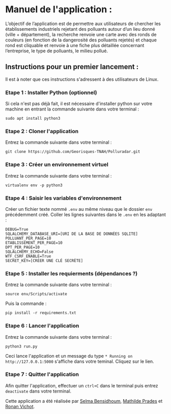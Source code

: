 # Manuel de l'application :

L’objectif de l’application est de permettre aux utilisateurs de chercher les établissements industriels rejetant des polluants autour d’un lieu donné (ville + département), 
la recherche renvoie une carte avec des ronds de couleurs (en fonction de la dangerosité des polluants rejetés) et chaque rond est cliquable et renvoie à une fiche plus détaillée 
concernant l’entreprise, le type de polluants, le milieu pollué.

## Instructions pour un premier lancement :
Il est à noter que ces instructions s'adressent  à des utilisateurs de Linux. 

### Etape 1 : Installer Python (optionnel)
Si cela n'est pas déjà fait, il est nécessaire d'installer python sur votre machine en entrant la commande suivante dans votre terminal :

    sudo apt install python3

### Etape 2 : Cloner l'application
Entrez la commande suivante dans votre terminal : 

    git clone https://github.com/Georisques-TNAH/Polluradar.git

### Etape 3 : Créer un environnement virtuel
Entrez la commande suivante dans votre terminal : 

    virtualenv env -p python3

### Etape 4 : Saisir les variables d'environnement 
Créer un fichier texte nommé `.env` au même niveau que le dossier `env` précédemment créé. 
Coller les lignes suivantes dans le `.env` en les adaptant : 

    DEBUG=True
    SQLALCHEMY_DATABASE_URI=[URI DE LA BASE DE DONNÉES SQLITE]
    POLLUANT_PER_PAGE=10
    ETABLISSEMENT_PER_PAGE=10
    DPT_PER_PAGE=10
    SQLALCHEMY_ECHO=False
    WTF_CSRF_ENABLE=True
    SECRET_KEY=[CRÉER UNE CLÉ SECRÈTE]

### Etape 5 : Installer les requierments (dépendances ?)
Entrez la commande suivante dans votre terminal :

    source env/Scripts/activate
Puis la commande : 

    pip install -r requirements.txt

### Etape 6 : Lancer l'application
Entrez la commande suivante dans votre terminal :

    python3 run.py
Ceci lance l'application et un message du type `* Running on http://127.0.0.1:5000` s'affiche dans votre teminal. Cliquez sur le lien. 

### Etape 7 : Quitter l'application 
Afin quitter l'application, effectuer un `ctrl+C` dans le terminal puis entrez `deactivate` dans votre terminal. 

Cette application a été réalisée par [Selma Bensidhoum](https://github.com/SelmaKaina), [Mathilde Prades](https://github.com/Mathilde-prds) et [Ronan Vichot](https://github.com/RonanT8).
